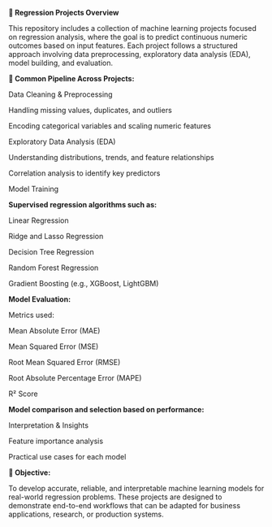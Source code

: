 **📘 Regression Projects Overview**

This repository includes a collection of machine learning projects focused on regression analysis, where the goal is to predict continuous numeric outcomes based on input features. Each project follows a structured approach involving data preprocessing, exploratory data analysis (EDA), model building, and evaluation.

**🔧 Common Pipeline Across Projects:**

Data Cleaning & Preprocessing

Handling missing values, duplicates, and outliers

Encoding categorical variables and scaling numeric features

Exploratory Data Analysis (EDA)

Understanding distributions, trends, and feature relationships

Correlation analysis to identify key predictors

Model Training

**Supervised regression algorithms such as:**

Linear Regression

Ridge and Lasso Regression

Decision Tree Regression

Random Forest Regression

Gradient Boosting (e.g., XGBoost, LightGBM)

**Model Evaluation:**

Metrics used:

Mean Absolute Error (MAE)

Mean Squared Error (MSE)

Root Mean Squared Error (RMSE)

Root Absolute Percentage Error (MAPE)

R² Score

**Model comparison and selection based on performance:**

Interpretation & Insights

Feature importance analysis

Practical use cases for each model

**🎯 Objective:**

To develop accurate, reliable, and interpretable machine learning models for real-world regression problems. These projects are designed to demonstrate end-to-end workflows that can be adapted for business applications, research, or production systems.
